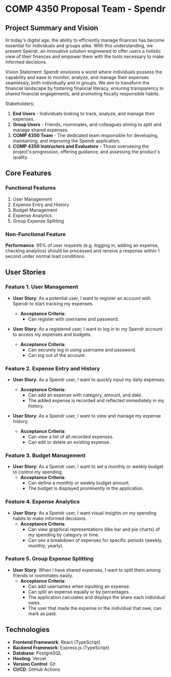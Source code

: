 # COMP 4350 Proposal Team - Spendr

## Project Summary and Vision

In today's digital age, the ability to efficiently manage finances has become essential for individuals and groups alike. With this understanding, we present Spendr, an innovative solution engineered to offer users a holistic view of their finances and empower them with the tools necessary to make informed decisions.

Vision Statement: Spendr envisions a world where individuals possess the capability and ease to monitor, analyze, and manage their expenses seamlessly, both individually and in groups. We aim to transform the financial landscape by fostering financial literacy, ensuring transparency in shared financial engagements, and promoting fiscally responsible habits.

Stakeholders:

1. **End Users** - Individuals looking to track, analyze, and manage their expenses.
2. **Group Users** - Friends, roommates, and colleagues aiming to split and manage shared expenses.
3. **COMP 4350 Team** - The dedicated team responsible for developing, maintaining, and improving the Spendr application.
4. **COMP 4350 Instructors and Evaluators** - Those overseeing the project's progression, offering guidance, and assessing the product's quality.

## Core Features

### Functional Features

1. User Management
2. Expense Entry and History
3. Budget Management
4. Expense Analytics
5. Group Expense Splitting

### Non-Functional Feature

**Performance**: 95% of user requests (e.g. logging in, adding an expense, checking analytics) should be processed and receive a response within 1 second under normal load conditions.

## User Stories

### Feature 1. User Management

- **User Story**: As a potential user, I want to register an account with Spendr to start tracking my expenses.
  - **Acceptance Criteria**:
    - Can register with username and password.

- **User Story**: As a registered user, I want to log in to my Spendr account to access my expenses and budgets.
  - **Acceptance Criteria**:
    - Can securely log in using username and password.
    - Can log out of the account.

### Feature 2. Expense Entry and History

- **User Story**: As a Spendr user, I want to quickly input my daily expenses.
  - **Acceptance Criteria**:
    - Can add an expense with category, amount, and date.
    - The added expense is recorded and reflected immediately in my history.

- **User Story**: As a Spendr user, I want to view and manage my expense history.
  - **Acceptance Criteria**:
    - Can view a list of all recorded expenses.
    - Can edit or delete an existing expense.

### Feature 3. Budget Management

- **User Story**: As a Spendr user, I want to set a monthly or weekly budget to control my spending.
  - **Acceptance Criteria**:
    - Can define a monthly or weekly budget amount.
    - The budget is displayed prominently in the application.

### Feature 4. Expense Analytics

- **User Story**: As a Spendr user, I want visual insights on my spending habits to make informed decisions.
  - **Acceptance Criteria**:
    - Can view graphical representations (like bar and pie charts) of my spending by category or time.
    - Can see a breakdown of expenses for specific periods (weekly, monthly, yearly).

### Feature 5. Group Expense Splitting

- **User Story**: When I have shared expenses, I want to split them among friends or roommates easily.
  - **Acceptance Criteria**:
    - Can add usernames when inputting an expense.
    - Can split an expense equally or by percentages.
    - The application calculates and displays the share each individual owes.
    - The user that made the expense or the individual that owe, can mark as paid.

## Technologies

- **Frontend Framework**: React (TypeScript)
- **Backend Framework**: Express.js (TypeScript)
- **Database**: PostgreSQL
- **Hosting**: Vercel
- **Version Control**: Git
- **CI/CD**: GitHub Actions
